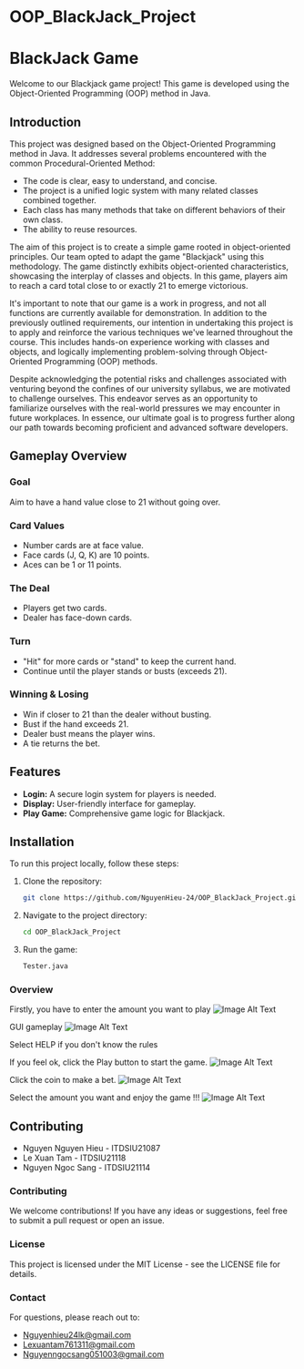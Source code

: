 # OOP_BlackJack_Project
# BlackJack Game

Welcome to our Blackjack game project! This game is developed using the Object-Oriented Programming (OOP) method in Java.

## Introduction

This project was designed based on the Object-Oriented Programming method in Java. It addresses several problems encountered with the common Procedural-Oriented Method:
- The code is clear, easy to understand, and concise.
- The project is a unified logic system with many related classes combined together.
- Each class has many methods that take on different behaviors of their own class.
- The ability to reuse resources.

The aim of this project is to create a simple game rooted in object-oriented principles. Our team opted to adapt the game "Blackjack" using this methodology. The game distinctly exhibits object-oriented characteristics, showcasing the interplay of classes and objects. In this game, players aim to reach a card total close to or exactly 21 to emerge victorious.

It's important to note that our game is a work in progress, and not all functions are currently available for demonstration. In addition to the previously outlined requirements, our intention in undertaking this project is to apply and reinforce the various techniques we've learned throughout the course. This includes hands-on experience working with classes and objects, and logically implementing problem-solving through Object-Oriented Programming (OOP) methods.

Despite acknowledging the potential risks and challenges associated with venturing beyond the confines of our university syllabus, we are motivated to challenge ourselves. This endeavor serves as an opportunity to familiarize ourselves with the real-world pressures we may encounter in future workplaces. In essence, our ultimate goal is to progress further along our path towards becoming proficient and advanced software developers.

## Gameplay Overview

### Goal
Aim to have a hand value close to 21 without going over.

### Card Values
- Number cards are at face value.
- Face cards (J, Q, K) are 10 points.
- Aces can be 1 or 11 points.

### The Deal
- Players get two cards.
- Dealer has face-down cards.

### Turn
- "Hit" for more cards or "stand" to keep the current hand.
- Continue until the player stands or busts (exceeds 21).

### Winning & Losing
- Win if closer to 21 than the dealer without busting.
- Bust if the hand exceeds 21.
- Dealer bust means the player wins.
- A tie returns the bet.

## Features

- **Login:** A secure login system for players is needed.
- **Display:** User-friendly interface for gameplay.
- **Play Game:** Comprehensive game logic for Blackjack.

## Installation
To run this project locally, follow these steps:
1. Clone the repository:
   ```bash
   git clone https://github.com/NguyenHieu-24/OOP_BlackJack_Project.git
2. Navigate to the project directory:
   ```bash
   cd OOP_BlackJack_Project
3. Run the game:
   ```bash
   Tester.java

### Overview
Firstly, you have to enter the amount you want to play
![Image Alt Text](images/img_1.png)

GUI gameplay
![Image Alt Text](images/img_2.png)

Select HELP if you don't know the rules

If you feel ok, click the Play button to start the game.
![Image Alt Text](images/img_3.png)

Click the coin to make a bet.
![Image Alt Text](images/img_4.png)

Select the amount you want and enjoy the game !!!
![Image Alt Text](images/img_5.png)

## Contributing
- Nguyen Nguyen Hieu - ITDSIU21087
- Le Xuan Tam - ITDSIU21118  
- Nguyen Ngoc Sang - ITDSIU21114   

### Contributing
We welcome contributions! If you have any ideas or suggestions, feel free to submit a pull request or open an issue.

### License
This project is licensed under the MIT License - see the LICENSE file for details.

### Contact
For questions, please reach out to: 
- Nguyenhieu24lk@gmail.com
- Lexuantam761311@gmail.com
- Nguyenngocsang051003@gmail.com
